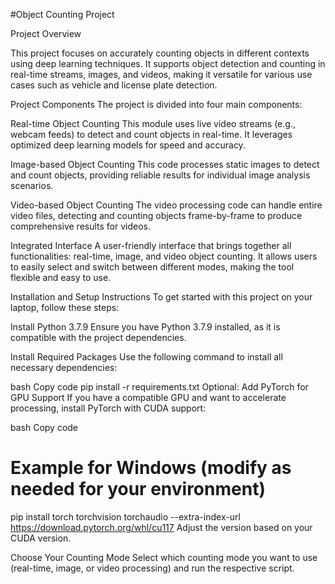 #Object Counting Project

Project Overview

This project focuses on accurately counting objects in different contexts using deep learning techniques. It supports object detection and counting in real-time streams, images, and videos, making it versatile for various use cases such as vehicle and license plate detection.


Project Components
The project is divided into four main components:


Real-time Object Counting
This module uses live video streams (e.g., webcam feeds) to detect and count objects in real-time. It leverages optimized deep learning models for speed and accuracy.

Image-based Object Counting
This code processes static images to detect and count objects, providing reliable results for individual image analysis scenarios.

Video-based Object Counting
The video processing code can handle entire video files, detecting and counting objects frame-by-frame to produce comprehensive results for videos.

Integrated Interface
A user-friendly interface that brings together all functionalities: real-time, image, and video object counting. It allows users to easily select and switch between different modes, making the tool flexible and easy to use.

Installation and Setup Instructions
To get started with this project on your laptop, follow these steps:

Install Python 3.7.9
Ensure you have Python 3.7.9 installed, as it is compatible with the project dependencies.

Install Required Packages
Use the following command to install all necessary dependencies:

bash
Copy code
pip install -r requirements.txt
Optional: Add PyTorch for GPU Support
If you have a compatible GPU and want to accelerate processing, install PyTorch with CUDA support:

bash
Copy code
# Example for Windows (modify as needed for your environment)
pip install torch torchvision torchaudio --extra-index-url https://download.pytorch.org/whl/cu117
Adjust the version based on your CUDA version.

Choose Your Counting Mode
Select which counting mode you want to use (real-time, image, or video processing) and run the respective script.
